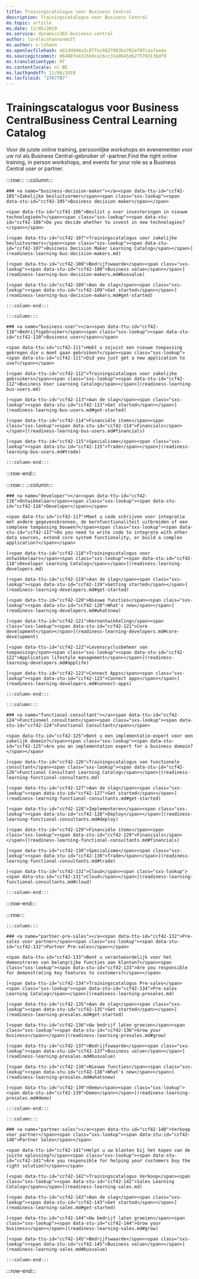 ```yaml
---
title: Trainingscatalogus voor Business Central
description: Trainingscatalogus voor Business Central
ms.topic: article
ms.date: 11/05/2019
ms.service: dynamics365-business-central
author: loreleishannonmsft
ms.author: v-lshann
ms.openlocfilehash: eb1dddd4a3c87fec6627d83ba701ef87caa7eada
ms.sourcegitcommit: 86498fe4326b9ce26cc31e8645db27570d13bdf9
ms.translationtype: HT
ms.contentlocale: nl-BE
ms.lasthandoff: 11/06/2019
ms.locfileid: "2767787"
---
```

# <a name="business-central-learning-catalog"></a><span data-ttu-id="ccf42-103">Trainingscatalogus voor Business Central</span><span class="sxs-lookup"><span data-stu-id="ccf42-103">Business Central Learning Catalog</span></span>
<span data-ttu-id="ccf42-104">Voor de juiste online training, persoonlijke workshops en evenementen voor uw rol als Business Central-gebruiker of -partner.</span><span class="sxs-lookup"><span data-stu-id="ccf42-104">Find the right online training, in person workshops, and events for your role as a Business Central user or partner.</span></span>

:::row:::
    :::column:::

    ### <a name="business-decision-maker"></a><span data-ttu-id="ccf42-105">Zakelijke besluitvormer</span><span class="sxs-lookup"><span data-stu-id="ccf42-105">Business decision maker</span></span>

    <span data-ttu-id="ccf42-106">Beslist u over investeringen in nieuwe technologieën?</span><span class="sxs-lookup"><span data-stu-id="ccf42-106">Do you decide whether to invest in new technologies?</span></span> 

    [<span data-ttu-id="ccf42-107">Trainingscatalogus voor zakelijke besluitvormers</span><span class="sxs-lookup"><span data-stu-id="ccf42-107">Business Decision Maker Learning Catalog</span></span>](readiness-learning-bus-decision-makers.md)

    [<span data-ttu-id="ccf42-108">Bedrijfswaarde</span><span class="sxs-lookup"><span data-stu-id="ccf42-108">Business value</span></span>](readiness-learning-bus-decision-makers.md#busvalue)

    [<span data-ttu-id="ccf42-109">Aan de slag</span><span class="sxs-lookup"><span data-stu-id="ccf42-109">Get started</span></span>](readiness-learning-bus-decision-makers.md#get-started)

    :::column-end:::

    :::column:::

    ### <a name="business-user"></a><span data-ttu-id="ccf42-110">Bedrijfsgebruiker</span><span class="sxs-lookup"><span data-stu-id="ccf42-110">Business user</span></span>

    <span data-ttu-id="ccf42-111">Hebt u zojuist een nieuwe toepassing gekregen die u moet gaan gebruiken?</span><span class="sxs-lookup"><span data-stu-id="ccf42-111">Did you just get a new application to use?</span></span> 

    [<span data-ttu-id="ccf42-112">Trainingscatalogus voor zakelijke gebruikers</span><span class="sxs-lookup"><span data-stu-id="ccf42-112">Business User Learning Catalog</span></span>](readiness-learning-bus-users.md)

    [<span data-ttu-id="ccf42-113">Aan de slag</span><span class="sxs-lookup"><span data-stu-id="ccf42-113">Get started</span></span>](readiness-learning-bus-users.md#get-started)

    [<span data-ttu-id="ccf42-114">Financiële items</span><span class="sxs-lookup"><span data-stu-id="ccf42-114">Financials</span></span>](readiness-learning-bus-users.md#financials)

    [<span data-ttu-id="ccf42-115">Specialisme</span><span class="sxs-lookup"><span data-stu-id="ccf42-115">Trade</span></span>](readiness-learning-bus-users.md#trade)

    :::column-end:::

:::row-end:::

:::row:::
    :::column:::

    ### <a name="developer"></a><span data-ttu-id="ccf42-116">Ontwikkelaar</span><span class="sxs-lookup"><span data-stu-id="ccf42-116">Developer</span></span>

    <span data-ttu-id="ccf42-117">Moet u code schrijven voor integratie met andere gegevensbronnen, de kernfunctionaliteit uitbreiden of een complexe toepassing bouwen?</span><span class="sxs-lookup"><span data-stu-id="ccf42-117">Do you need to write code to integrate with other data sources, extend core system functionality, or build a complex application?</span></span>

    [<span data-ttu-id="ccf42-118">Trainingscatalogus voor ontwikkelaars</span><span class="sxs-lookup"><span data-stu-id="ccf42-118">Developer Learning Catalog</span></span>](readiness-learning-developers.md)

    [<span data-ttu-id="ccf42-119">Aan de slag</span><span class="sxs-lookup"><span data-stu-id="ccf42-119">Getting started</span></span>](readiness-learning-developers.md#get-started)

    [<span data-ttu-id="ccf42-120">Nieuwe functies</span><span class="sxs-lookup"><span data-stu-id="ccf42-120">What's new</span></span>](readiness-learning-developers.md#whatsnew)

    [<span data-ttu-id="ccf42-121">Kernontwikkeling</span><span class="sxs-lookup"><span data-stu-id="ccf42-121">Core development</span></span>](readiness-learning-developers.md#core-development)

    [<span data-ttu-id="ccf42-122">Levenscyclusbeheer van toepassing</span><span class="sxs-lookup"><span data-stu-id="ccf42-122">Application lifestyle management</span></span>](readiness-learning-developers.md#applife)

    [<span data-ttu-id="ccf42-123">Connect Apps</span><span class="sxs-lookup"><span data-stu-id="ccf42-123">Connect apps</span></span>](readiness-learning-developers.md#connect-apps)

    :::column-end:::

    :::column:::

    ### <a name="functional-consultant"></a><span data-ttu-id="ccf42-124">Functioneel consultant</span><span class="sxs-lookup"><span data-stu-id="ccf42-124">Functional Consultant</span></span>
    
    <span data-ttu-id="ccf42-125">Bent u een implementatie-expert voor een zakelijk domein?</span><span class="sxs-lookup"><span data-stu-id="ccf42-125">Are you an implementation expert for a business domain?</span></span> 

    [<span data-ttu-id="ccf42-126">Trainingscatalogus van functionele consultant</span><span class="sxs-lookup"><span data-stu-id="ccf42-126">Functional Consultant Learning Catalog</span></span>](readiness-learning-functional-consultants.md)

    [<span data-ttu-id="ccf42-127">Aan de slag</span><span class="sxs-lookup"><span data-stu-id="ccf42-127">Get started</span></span>](readiness-learning-functional-consultants.md#get-started)

    [<span data-ttu-id="ccf42-128">Implementeren</span><span class="sxs-lookup"><span data-stu-id="ccf42-128">Deploy</span></span>](readiness-learning-functional-consultants.md#deploy)

    [<span data-ttu-id="ccf42-129">Financiële items</span><span class="sxs-lookup"><span data-stu-id="ccf42-129">Financials</span></span>](readiness-learning-functional-consultants.md#financials)

    [<span data-ttu-id="ccf42-130">Specialisme</span><span class="sxs-lookup"><span data-stu-id="ccf42-130">Trade</span></span>](readiness-learning-functional-consultants.md#trade)

    [<span data-ttu-id="ccf42-131">Cloud</span><span class="sxs-lookup"><span data-stu-id="ccf42-131">Cloud</span></span>](readiness-learning-functional-consultants.md#cloud)

    :::column-end:::

:::row-end:::

:::row:::

    :::column:::

    ### <a name="partner-pre-sales"></a><span data-ttu-id="ccf42-132">Pre-sales voor partner</span><span class="sxs-lookup"><span data-stu-id="ccf42-132">Partner Pre-sales</span></span>

    <span data-ttu-id="ccf42-133">Bent u verantwoordelijk voor het demonstreren van belangrijke functies aan klanten?</span><span class="sxs-lookup"><span data-stu-id="ccf42-133">Are you responsible for demonstrating key features to customers?</span></span> 

    [<span data-ttu-id="ccf42-134">Trainingscatalogus Pre-sales</span><span class="sxs-lookup"><span data-stu-id="ccf42-134">Pre-sales Learning Catalog</span></span>](readiness-learning-presales.md)

    [<span data-ttu-id="ccf42-135">Aan de slag</span><span class="sxs-lookup"><span data-stu-id="ccf42-135">Get started</span></span>](readiness-learning-presales.md#get-started)

    [<span data-ttu-id="ccf42-136">Uw bedrijf laten groeien</span><span class="sxs-lookup"><span data-stu-id="ccf42-136">Grow your business</span></span>](readiness-learning-presales.md#grow)

    [<span data-ttu-id="ccf42-137">Bedrijfswaarde</span><span class="sxs-lookup"><span data-stu-id="ccf42-137">Business value</span></span>](readiness-learning-presales.md#busvalue)

    [<span data-ttu-id="ccf42-138">Nieuwe functies</span><span class="sxs-lookup"><span data-stu-id="ccf42-138">What's new</span></span>](readiness-learning-presales.md#whatsnew)

    [<span data-ttu-id="ccf42-139">Demo</span><span class="sxs-lookup"><span data-stu-id="ccf42-139">Demo</span></span>](readiness-learning-presales.md#demo)

    :::column-end:::

    :::column:::

    ### <a name="partner-sales"></a><span data-ttu-id="ccf42-140">Verkoop voor partner</span><span class="sxs-lookup"><span data-stu-id="ccf42-140">Partner Sales</span></span>

    <span data-ttu-id="ccf42-141">Helpt u uw klanten bij het kopen van de juiste oplossing?</span><span class="sxs-lookup"><span data-stu-id="ccf42-141">Are you responsible for helping your customers buy the right solution?</span></span> 

    [<span data-ttu-id="ccf42-142">Trainingscatalogus Verkoop</span><span class="sxs-lookup"><span data-stu-id="ccf42-142">Sales Learning Catalog</span></span>](readiness-learning-sales.md)

    [<span data-ttu-id="ccf42-143">Aan de slag</span><span class="sxs-lookup"><span data-stu-id="ccf42-143">Get started</span></span>](readiness-learning-sales.md#get-started)

    [<span data-ttu-id="ccf42-144">Uw bedrijf laten groeien</span><span class="sxs-lookup"><span data-stu-id="ccf42-144">Grow your business</span></span>](readiness-learning-sales.md#grow)

    [<span data-ttu-id="ccf42-145">Bedrijfswaarde</span><span class="sxs-lookup"><span data-stu-id="ccf42-145">Business value</span></span>](readiness-learning-sales.md#busvalue)

    :::column-end:::

:::row-end:::
